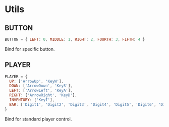 # Utils

## BUTTON

```js
BUTTON = { LEFT: 0, MIDDLE: 1, RIGHT: 2, FOURTH: 3, FIFTH: 4 }
```

Bind for specific button.

## PLAYER

```js
PLAYER = { 
  UP: ['ArrowUp', 'KeyW'], 
  DOWN: ['ArrowDown', 'KeyS'], 
  LEFT: ['ArrowLeft', 'KeyA'], 
  RIGHT: ['ArrowRight', 'KeyD'],
  INVENTORY: ['KeyI'],
  BAR: ['Digit1', 'Digit2', 'Digit3', 'Digit4', 'Digit5', 'Digit6', 'Digit7', 'Digit8', 'Digit9']
}
```

Bind for standard player control.
